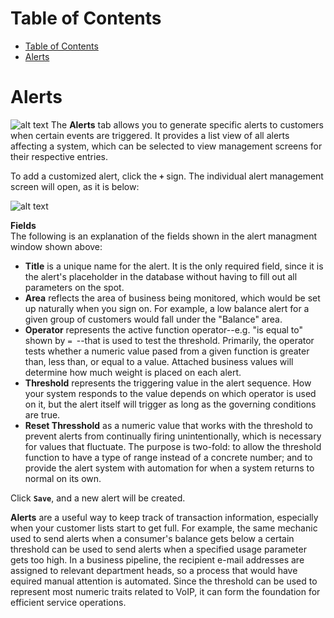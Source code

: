 # Table of Contents

- [Table of Contents](#table-of-contents)
- [Alerts](#alerts)
    
# Alerts
![alt text][carrier-alert-1]
The **Alerts** tab allows you to generate specific alerts to customers when certain events are triggered. It provides a list view of all alerts affecting a system, which can be selected to view management screens for their respective entries.

To add a customized alert, click the **`+`** sign.  The individual alert management screen will open, as it is below:

![alt text][carrier-alert-2]

**Fields**   
The following is an explanation of the fields shown in the alert managment window shown above:
* **Title** is a unique name for the alert. It is the only required field, since it is the alert's placeholder in the database without having to fill out all parameters on the spot.
* **Area** reflects the area of business being monitored, which would be set up naturally when you sign on.  For example, a low balance alert for a given group of customers would fall under the "Balance" area.
* **Operator** represents the active function operator--e.g. "is equal to" shown by `= `--that is used to test the threshold.  Primarily, the operator tests whether a numeric value pased from a given function is greater than, less than, or equal to a value.  Attached business values will determine how much weight is placed on each alert.
* **Threshold** represents the triggering value in the alert sequence.  How your system responds to the value depends on which operator is used on it, but the alert itself will trigger as long as the governing conditions are true.
* **Reset Thresshold** as a numeric value that works with the threshold to prevent alerts from continually firing unintentionally, which is necessary for values that fluctuate. The purpose is two-fold: to allow the threshold function to have a type of range instead of a concrete number; and to provide the alert system with automation for when a system returns to normal on its own.

Click **`Save`**, and a new alert will be created.

**Alerts** are a useful way to keep track of transaction information, especially when your customer lists start to get full.  For example, the same mechanic used to send alerts when a consumer's balance gets below a certain threshold can be used to send alerts when a specified usage parameter gets too high.  In a business pipeline, the recipient e-mail addresses are assigned to relevant department heads, so a process that would have equired manual attention is automated. Since the threshold can be used to represent most numeric traits related to VoIP, it can form the foundation for efficient service operations.

[carrier-alert-1]: https://raw.githubusercontent.com/digipigeon/connexcs-user-docs/master/img/carrier-alert-1.png "Carrier Alert-1"
[carrier-alert-2]: https://raw.githubusercontent.com/digipigeon/connexcs-user-docs/master/img/carrier-alert-2.png "Carrier Alert-2"
